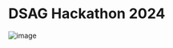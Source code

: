 # DSAG Hackathon 2024

![image](https://github.com/randomstr1ng/dsag-hackathon-2024/assets/68017536/9e812311-a75e-48aa-b23e-e2fa1024c91d)
